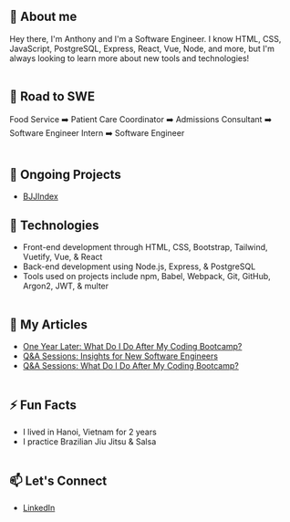 ## 💬 About me 
Hey there, I'm Anthony and I'm a Software Engineer. I know HTML, CSS, JavaScript, PostgreSQL, Express, React, Vue, Node, and more, but I'm always looking to learn more about new tools and technologies!
<br/><br/>

## :roller_coaster: Road to SWE

Food Service :arrow_right:  Patient Care Coordinator :arrow_right: Admissions Consultant :arrow_right: Software Engineer Intern :arrow_right: Software Engineer
<br/><br/>

## 👾 Ongoing Projects
* [BJJIndex](https://bjjindex.vercel.app/)


## :wrench: Technologies
* Front-end development through HTML, CSS, Bootstrap, Tailwind, Vuetify, Vue, & React
* Back-end development using Node.js, Express, & PostgreSQL
* Tools used on projects include npm, Babel, Webpack, Git, GitHub, Argon2, JWT, & multer
<br/><br/>

## :pencil: My Articles
* [One Year Later: What Do I Do After My Coding Bootcamp?](https://www.linkedin.com/pulse/one-year-later-what-do-i-after-my-coding-bootcamp-anthony-ngo/?trackingId=mWCAo%2FOYSLKlDrbgjGExvg%3D%3D)
* [Q&A Sessions: Insights for New Software Engineers](https://www.linkedin.com/pulse/qa-sessions-insights-new-software-engineers-anthony-ngo/)
* [Q&A Sessions: What Do I Do After My Coding Bootcamp?](https://www.linkedin.com/pulse/qa-sessions-what-do-i-after-my-coding-bootcamp-anthony-ngo/)
<br/><br/>

## ⚡ Fun Facts
* I lived in Hanoi, Vietnam for 2 years
* I practice Brazilian Jiu Jitsu & Salsa
<br/><br/>

## :mailbox: Let's Connect
* [LinkedIn](https://www.linkedin.com/in/anthony-ngo-480564114/)
<br/><br/>

<!--
**AnthonyVNgo/AnthonyVNgo** is a ✨ _special_ ✨ repository because its `README.md` (this file) appears on your GitHub profile.

Here are some ideas to get you started:

- 🔭 I’m currently working on ...
- 🌱 I’m currently learning ...
- 👯 I’m looking to collaborate on ...
- 🤔 I’m looking for help with ...
- 💬 Ask me about ...
- 📫 How to reach me: ...
- 😄 Pronouns: ...
- ⚡ Fun fact: ...
-->
